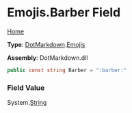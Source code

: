# Emojis\.Barber Field

[Home](../../../README.md)

**Type**: [DotMarkdown](../../README.md)\.[Emojis](../README.md)

**Assembly**: DotMarkdown\.dll

```csharp
public const string Barber = ":barber:"
```

### Field Value

System\.[String](https://docs.microsoft.com/en-us/dotnet/api/system.string)